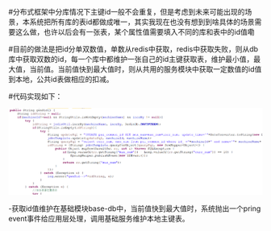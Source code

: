 #分布式框架中分库情况下主键id一般不会重复，但是考虑到未来可能出现的场景，本系统把所有库的表id都做成唯一，其实我现在也没有想到到啥具体的场景需要这么做，也许以后会有一张表，某个属性值需要填入不同的库和表中的id值嘞

#目前的做法是把id分单双数值，单数从redis中获取，redis中获取失败，则从db库中获取双数的id，每一个库中都维护一张自己的id主键获取表，维护最小值，最大值，当前值。当前值快到最大值时，则从共用的服务模块中获取一定数值的id值到本地，公共id表做相应的扣减。

#代码实现如下：

![image](https://github.com/fuhaopai/pai/blob/master/doc/image/getid.png)

-获取id值维护在基础模块base-db中，当前值快到最大值时，系统抛出一个pring event事件给应用层处理，调用基础服务维护本地主键表。


